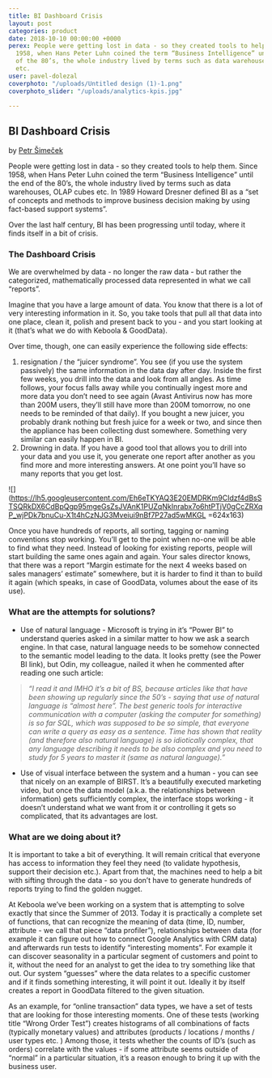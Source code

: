 ```yaml
---
title: BI Dashboard Crisis
layout: post
categories: product
date: 2018-10-10 00:00:00 +0000
perex: People were getting lost in data - so they created tools to help them. Since
  1958, when Hans Peter Luhn coined the term “Business Intelligence” until the end
  of the 80’s, the whole industry lived by terms such as data warehouses, OLAP cubes
  etc.
user: pavel-dolezal
coverphoto: "/uploads/Untitled design (1)-1.png"
coverphoto_slider: "/uploads/analytics-kpis.jpg"

---
```

## BI Dashboard Crisis

by [Petr Šimeček](http://blog.keboola.com/author/4010)

People were getting lost in data - so they created tools to help them. Since 1958, when Hans Peter Luhn coined the term “Business Intelligence” until the end of the 80’s, the whole industry lived by terms such as data warehouses, OLAP cubes etc. In 1989 Howard Dresner defined BI as a “set of concepts and methods to improve business decision making by using fact-based support systems”.

Over the last half century, BI has been progressing until today, where it finds itself in a bit of crisis.

### The Dashboard Crisis

We are overwhelmed by data - no longer the raw data - but rather the categorized, mathematically processed data represented in what we call “reports”.

Imagine that you have a large amount of data. You know that there is a lot of very interesting information in it. So, you take tools that pull all that data into one place, clean it, polish and present back to you - and you start looking at it (that’s what we do with Keboola & GoodData).

Over time, though, one can easily experience the following side effects:

1. resignation / the “juicer syndrome”. You see (if you use the system passively) the same information in the data day after day. Inside the first few weeks, you drill into the data and look from all angles. As time follows, your focus falls away while you continually ingest more and more data you don’t need to see again (Avast Antivirus now has more than 200M users, they’ll still have more than 200M tomorrow, no one needs to be reminded of that daily). If you bought a new juicer, you probably drank nothing but fresh juice for a week or two, and since then the appliance has been collecting dust somewhere. Something very similar can easily happen in BI.
2. Drowning in data. If you have a good tool that allows you to drill into your data and you use it, you generate one report after another as you find more and more interesting answers. At one point you’ll have so many reports that you get lost.

![](https://lh5.googleusercontent.com/Eh6eTKYAQ3E20EMDRKm9CIdzf4dBsSTSQRkDX6CdBpQgp95mgeGsZsJVAnK1PUZqNkInrabx7o6htPTjV0gCcZRXqP_wjPDk7bnuCu-X1t4hCzNJG3Mveiui9nBf7P27ad5wMKGL =624x163)

Once you have hundreds of reports, all sorting, tagging or naming conventions stop working. You’ll get to the point when no-one will be able to find what they need. Instead of looking for existing reports, people will start building the same ones again and again. Your sales director knows, that there was a report “Margin estimate for the next 4 weeks based on sales managers’ estimate” somewhere, but it is harder to find it than to build it again (which speaks, in case of GoodData, volumes about the ease of its use).

### What are the attempts for solutions?

* Use of natural language - Microsoft is trying in it’s “Power BI” to understand queries asked in a similar matter to how we ask a search engine. In that case, natural language needs to be somehow connected to the semantic model leading to the data. It looks pretty (see the Power BI link), but Odin, my colleague, nailed it when he commented after reading one such article:

> _“I read it and IMHO it’s a bit of BS, because articles like that have been showing up regularly since the 50’s - saying that use of natural language is “almost here”. The best generic tools for interactive communication with a computer (asking the computer for something) is so far SQL, which was supposed to be so simple, that everyone can write a query as easy as a sentence. Time has shown that reality (and therefore also natural language) is so idiotically complex, that any language describing it needs to be also complex and you need to study for 5 years to master it (same as natural language).”_

* Use of visual interface between the system and a human - you can see that nicely on an example of BIRST. It’s a beautifully executed marketing video, but once the data model (a.k.a. the relationships between information) gets sufficiently complex, the interface stops working - it doesn’t understand what we want from it or controlling it gets so complicated, that its advantages are lost.

### What are we doing about it?

It is important to take a bit of everything. It will remain critical that everyone has access to information they feel they need (to validate hypothesis, support their decision etc.). Apart from that, the machines need to help a bit with sifting through the data - so you don’t have to generate hundreds of reports trying to find the golden nugget.

At Keboola we’ve been working on a system that is attempting to solve exactly that since the Summer of 2013. Today it is practically a complete set of functions, that can recognize the meaning of data (time, ID, number, attribute - we call that piece “data profiler”), relationships between data (for example it can figure out how to connect Google Analytics with CRM data) and afterwards run tests to identify “interesting moments”. For example it can discover seasonality in a particular segment of customers and point to it, without the need for an analyst to get the idea to try something like that out. Our system “guesses” where the data relates to a specific customer and if it finds something interesting, it will point it out. Ideally it by itself creates a report in GoodData filtered to the given situation.

As an example, for “online transaction” data types, we have a set of tests that are looking for those interesting moments. One of these tests (working title “Wrong Order Test”) creates histograms of all combinations of facts (typically monetary values) and attributes (products / locations / months / user types etc. ) Among those, it tests whether the counts of ID’s (such as orders) correlate with the values - if some attribute seems outside of “normal” in a particular situation, it’s a reason enough to bring it up with the business user.